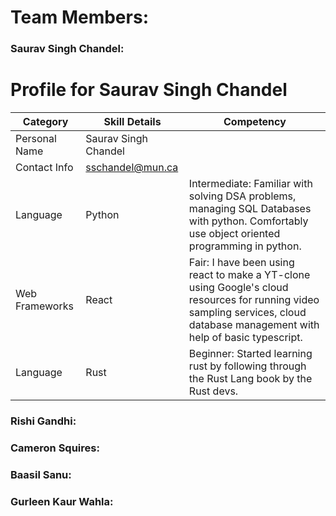 # Team Members:
### Saurav Singh Chandel:
# Profile for Saurav Singh Chandel

| Category       | Skill Details | Competency                                                                                                                                          |
|----------------|---------------|-----------------------------------------------------------------------------------------------------------------------------------------------------|
| Personal Name  | Saurav Singh Chandel  |                                                                                                                                                     |
| Contact Info   | sschandel@mun.ca  |                                                                                                                                                     |
| Language       | Python        | Intermediate: Familiar with solving DSA problems, managing SQL Databases with python. Comfortably use object oriented programming in python. |
| Web Frameworks | React         | Fair: I have been using react to make a YT-clone using Google's cloud resources for running video sampling services, cloud database management with help of basic typescript.                                                                                   |
| Language     | Rust        | Beginner: Started learning rust by following through the Rust Lang book by the Rust devs.                                                                                                                                   |
### Rishi Gandhi:
### Cameron Squires:
### Baasil Sanu:
### Gurleen Kaur Wahla:
